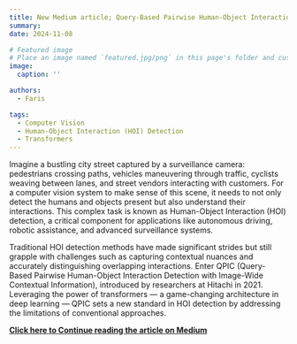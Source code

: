 ```yaml
---
title: New Medium article; Query-Based Pairwise Human-Object Interaction Detection with Transformers (QPIC)(Explained)
summary: 
date: 2024-11-08

# Featured image
# Place an image named `featured.jpg/png` in this page's folder and customize its options here.
image:
  caption: ''

authors:
  - Faris

tags:
  - Computer Vision
  - Human-Object Interaction (HOI) Detection
  - Transformers
---
```


Imagine a bustling city street captured by a surveillance camera: pedestrians crossing paths, vehicles maneuvering through traffic, cyclists weaving between lanes, and street vendors interacting with customers. For a computer vision system to make sense of this scene, it needs to not only detect the humans and objects present but also understand their interactions. This complex task is known as Human-Object Interaction (HOI) detection, a critical component for applications like autonomous driving, robotic assistance, and advanced surveillance systems.

Traditional HOI detection methods have made significant strides but still grapple with challenges such as capturing contextual nuances and accurately distinguishing overlapping interactions. Enter QPIC (Query-Based Pairwise Human-Object Interaction Detection with Image-Wide Contextual Information), introduced by researchers at Hitachi in 2021. Leveraging the power of transformers — a game-changing architecture in deep learning — QPIC sets a new standard in HOI detection by addressing the limitations of conventional approaches.

**[Click here to Continue reading the article on Medium](https://medium.com/@faris.hamdi.rizk/qpic-human-object-interaction-detection-with-transformers-c262521fda19)**


